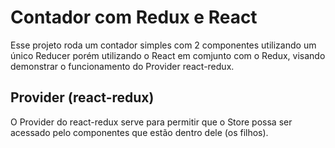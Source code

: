 # Contador com Redux e React
Esse projeto roda um contador simples com 2 componentes utilizando um único Reducer porém utilizando o React em comjunto com o Redux, visando demonstrar o funcionamento do Provider react-redux.

## Provider (react-redux)
O Provider do react-redux serve para permitir que o Store possa ser acessado pelo componentes que estão dentro dele (os filhos).